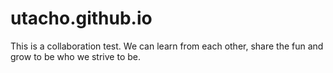 # utacho.github.io
This is a collaboration test. 
We can learn from each other, share the fun and grow to be who we strive to be. 
